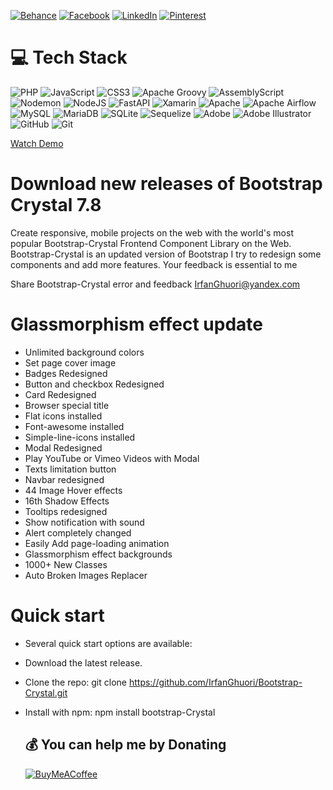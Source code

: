 
[![Behance](https://img.shields.io/badge/Behance-1769ff?logo=behance&logoColor=white)](https://behance.net/Irfan_Ghuori) [![Facebook](https://img.shields.io/badge/Facebook-%231877F2.svg?logo=Facebook&logoColor=white)](https://facebook.com/irfan.whitehead) [![LinkedIn](https://img.shields.io/badge/LinkedIn-%230077B5.svg?logo=linkedin&logoColor=white)](https://linkedin.com/in/irfan-ghuori-39b410155/) [![Pinterest](https://img.shields.io/badge/Pinterest-%23E60023.svg?logo=Pinterest&logoColor=white)](https://pinterest.com/irfanghuori_) 

# 💻 Tech Stack
![PHP](https://img.shields.io/badge/php-%23777BB4.svg?style=for-the-badge&logo=php&logoColor=white) ![JavaScript](https://img.shields.io/badge/javascript-%23323330.svg?style=for-the-badge&logo=javascript&logoColor=%23F7DF1E) ![CSS3](https://img.shields.io/badge/css3-%231572B6.svg?style=for-the-badge&logo=css3&logoColor=white) ![Apache Groovy](https://img.shields.io/badge/Apache%20Groovy-4298B8.svg?style=for-the-badge&logo=Apache+Groovy&logoColor=white) ![AssemblyScript](https://img.shields.io/badge/assembly%20script-%23000000.svg?style=for-the-badge&logo=assemblyscript&logoColor=white) ![Nodemon](https://img.shields.io/badge/NODEMON-%23323330.svg?style=for-the-badge&logo=nodemon&logoColor=%BBDEAD) ![NodeJS](https://img.shields.io/badge/node.js-6DA55F?style=for-the-badge&logo=node.js&logoColor=white) ![FastAPI](https://img.shields.io/badge/FastAPI-005571?style=for-the-badge&logo=fastapi) ![Xamarin](https://img.shields.io/badge/Xamarin-3199DC?style=for-the-badge&logo=xamarin&logoColor=white) ![Apache](https://img.shields.io/badge/apache-%23D42029.svg?style=for-the-badge&logo=apache&logoColor=white) ![Apache Airflow](https://img.shields.io/badge/Apache%20Airflow-017CEE?style=for-the-badge&logo=Apache%20Airflow&logoColor=white) ![MySQL](https://img.shields.io/badge/mysql-4479A1.svg?style=for-the-badge&logo=mysql&logoColor=white) ![MariaDB](https://img.shields.io/badge/MariaDB-003545?style=for-the-badge&logo=mariadb&logoColor=white) ![SQLite](https://img.shields.io/badge/sqlite-%2307405e.svg?style=for-the-badge&logo=sqlite&logoColor=white) ![Sequelize](https://img.shields.io/badge/Sequelize-52B0E7?style=for-the-badge&logo=Sequelize&logoColor=white) ![Adobe](https://img.shields.io/badge/adobe-%23FF0000.svg?style=for-the-badge&logo=adobe&logoColor=white) ![Adobe Illustrator](https://img.shields.io/badge/adobe%20illustrator-%23FF9A00.svg?style=for-the-badge&logo=adobe%20illustrator&logoColor=white) ![GitHub](https://img.shields.io/badge/github-%23121011.svg?style=for-the-badge&logo=github&logoColor=white) ![Git](https://img.shields.io/badge/git-%23F05033.svg?style=for-the-badge&logo=git&logoColor=white)

<a href="https://www.youtube.com/watch?v=MH505V8VPAE&ab_channel=Socialliner" target="_blank" rel="opener referrer"> Watch Demo </a>

# Download new releases of Bootstrap Crystal 7.8
Create responsive, mobile projects on the web with the world's most popular Bootstrap-Crystal Frontend Component Library on the Web. 
Bootstrap-Crystal is an updated version of Bootstrap  I try to redesign some components and add more features.
 Your feedback is essential to me

Share Bootstrap-Crystal error and feedback
IrfanGhuori@yandex.com

# Glassmorphism effect update

  - Unlimited background colors
  - Set page cover image
  - Badges Redesigned
  - Button and checkbox Redesigned
  - Card Redesigned
  - Browser special title
  - Flat icons installed
  - Font-awesome installed
  - Simple-line-icons installed
  - Modal Redesigned
  - Play YouTube or Vimeo Videos with Modal
  - Texts limitation button
  - Navbar redesigned
  - 44 Image Hover effects
  - 16th Shadow Effects
  - Tooltips redesigned
  - Show notification with sound
  - Alert completely changed
  - Easily Add page-loading animation 
  - Glassmorphism effect backgrounds
  - 1000+ New Classes
  - Auto Broken Images Replacer
  


# Quick start
- Several quick start options are available:
- Download the latest release.
- Clone the repo: git clone https://github.com/IrfanGhuori/Bootstrap-Crystal.git
- Install with npm: npm install bootstrap-Crystal



  ## 💰 You can help me by Donating
  [![BuyMeACoffee](https://img.shields.io/badge/Buy%20Me%20a%20Coffee-ffdd00?style=for-the-badge&logo=buy-me-a-coffee&logoColor=black)](https://buymeacoffee.com/irfanghuori) 

  




